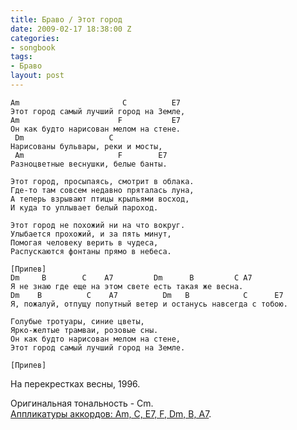 ```yaml
---
title: Браво / Этот город
date: 2009-02-17 18:38:00 Z
categories:
- songbook
tags:
- Браво
layout: post
---
```


    Am                       C          E7
    Этот город самый лучший город на Земле,
    Am                      F           E7
    Он как будто нарисован мелом на стене.
     Dm                   C
    Нарисованы бульвары, реки и мосты,
     Am                     F        E7
    Разноцветные веснушки, белые банты.

    Этот город, просыпаясь, смотрит в облака. 
    Где-то там совсем недавно пряталась луна,
    А теперь взрывают птицы крыльями восход,
    И куда то уплывает белый пароход.

    Этот город не похожий ни на что вокруг.
    Улыбается прохожий, и за пять минут,
    Помогая человеку верить в чудеса, 
    Распускаются фонтаны прямо в небеса.

    [Припев]
    Dm     B        C    A7         Dm      B         C A7
    Я не знаю где еще на этом свете есть такая же весна.
    Dm    B          C    A7          Dm   B            C      E7
    Я, пожалуй, отпущу попутный ветер и останусь навсегда с тобою. 

    Голубые тротуары, синие цветы, 
    Ярко-желтые трамваи, розовые сны. 
    Он как будто нарисован мелом на стене, 
    Этот город самый лучший город на Земле.

    [Припев]

На перекрестках весны, 1996.

Оригинальная тональность - Cm.  
[Аппликатуры аккордов: Am, C, E7, F, Dm, B, A7](http://guitar-chords-chart.net/#Am,C,E7,F,Dm,B,A7 "аппликатуры аккордов для гитары").

